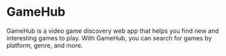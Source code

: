 # GameHub

GameHub is a video game discovery web app that helps you find new and interesting games to play. With GameHub, you can search for games by platform, genre, and more. 

